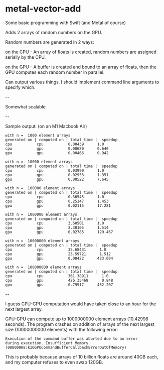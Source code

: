 # metal-vector-add
Some basic programming with Swift (and Metal of course)

Adds 2 arrays of random numbers on the GPU.

Random numbers are generated in 2 ways:

on the CPU - An array of floats is created, random numbers are assigned serially by the CPU.

on the GPU - A buffer is created and bound to an array of floats, then the GPU computes each random number in parallel.

Can output various things. I should implement command line arguments to specify which.

--

Somewhat scalable

--

Sample output:
	(on an M1 Macbook Air)
	
	with n =  1000 element arrays
	generated on | computed on | total time |  speedup  
	cpu           cpu           0.00439      1.0
	cpu           gpu           0.00680      0.646
	gpu           gpu           0.00466      0.942

	with n =  10000 element arrays
	generated on | computed on | total time |  speedup  
	cpu           cpu           0.03990      1.0
	cpu           gpu           0.02953      1.351
	gpu           gpu           0.00522      7.645

	with n =  100000 element arrays
	generated on | computed on | total time |  speedup  
	cpu           cpu           0.36545      1.0
	cpu           gpu           0.25147      1.453
	gpu           gpu           0.02115      17.281

	with n =  1000000 element arrays
	generated on | computed on | total time |  speedup  
	cpu           cpu           3.60501      1.0
	cpu           gpu           2.38105      1.514
	gpu           gpu           0.02785      129.467
	
	with n =  10000000 element arrays
	generated on | computed on | total time |  speedup  
	cpu           cpu           35.68431      1.0
	cpu           gpu           23.59721      1.512
	gpu           gpu           0.08422      423.694

	with n =  100000000 element arrays
	generated on | computed on | total time |  speedup  
	cpu           cpu           361.38911      1.0
	cpu           gpu           426.35468      0.848
	gpu           gpu           0.79917      452.207
	
--
	
I guess CPU-CPU computation would have taken close to an hour for the next largest array.

GPU-GPU can compute up to 1000000000 element arrays (10.42998 seconds). 
The program crashes on addition of arrays of the next largest size (10000000000 elements) with the following error:

<code>Execution of the command buffer was aborted due to an error during execution. 
Insufficient Memory (00000008:kIOGPUCommandBufferCallbackErrorOutOfMemory)</code>

This is probably because arrays of 10 billion floats are around 40GB each, and my computer refuses to even swap 120GB.
